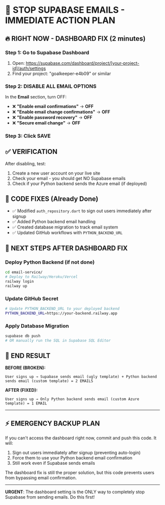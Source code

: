 # 🚨 STOP SUPABASE EMAILS - IMMEDIATE ACTION PLAN

## 🔥 RIGHT NOW - DASHBOARD FIX (2 minutes)

### Step 1: Go to Supabase Dashboard
1. Open: https://supabase.com/dashboard/project/[your-project-id]/auth/settings
2. Find your project: "goalkeeper-e4b09" or similar

### Step 2: DISABLE ALL EMAIL OPTIONS
In the **Email** section, turn OFF:
- ❌ **"Enable email confirmations"** → **OFF**
- ❌ **"Enable email change confirmations"** → **OFF**  
- ❌ **"Enable password recovery"** → **OFF**
- ❌ **"Secure email change"** → **OFF**

### Step 3: Click **SAVE**

## ✅ VERIFICATION 
After disabling, test:
1. Create a new user account on your live site
2. Check your email - you should get NO Supabase emails
3. Check if your Python backend sends the Azure email (if deployed)

## 🔧 CODE FIXES (Already Done)
- ✅ Modified `auth_repository.dart` to sign out users immediately after signup
- ✅ Added Python backend email handling
- ✅ Created database migration to track email system
- ✅ Updated GitHub workflows with `PYTHON_BACKEND_URL`

## 🚀 NEXT STEPS AFTER DASHBOARD FIX

### Deploy Python Backend (if not done)
```bash
cd email-service/
# Deploy to Railway/Heroku/Vercel
railway login
railway up
```

### Update GitHub Secret
```bash
# Update PYTHON_BACKEND_URL to your deployed backend
PYTHON_BACKEND_URL=https://your-backend.railway.app
```

### Apply Database Migration
```bash
supabase db push
# OR manually run the SQL in Supabase SQL Editor
```

## 🎯 END RESULT

**BEFORE (BROKEN):**
```
User signs up → Supabase sends email (ugly template) + Python backend sends email (custom template) = 2 EMAILS
```

**AFTER (FIXED):**
```  
User signs up → Only Python backend sends email (custom Azure template) = 1 EMAIL
```

---

## ⚡ EMERGENCY BACKUP PLAN

If you can't access the dashboard right now, commit and push this code. It will:
1. Sign out users immediately after signup (preventing auto-login)
2. Force them to use your Python backend email confirmation
3. Still work even if Supabase sends emails

The dashboard fix is still the proper solution, but this code prevents users from bypassing email confirmation.

---

**URGENT**: The dashboard setting is the ONLY way to completely stop Supabase from sending emails. Do this first!
